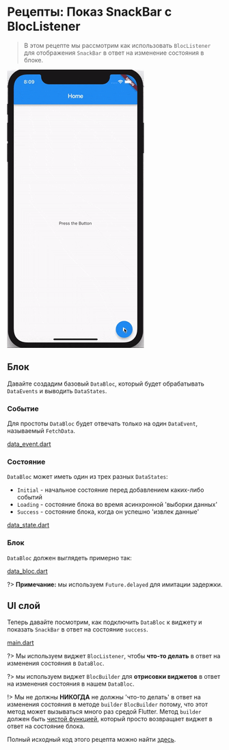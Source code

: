# Рецепты: Показ SnackBar с BlocListener

> В этом рецепте мы рассмотрим как использовать `BlocListener` для отображения `SnackBar` в ответ на изменение состояния в блоке.

![demo](../assets/gifs/recipes_flutter_snack_bar.gif)

## Блок

Давайте создадим базовый `DataBloc`, который будет обрабатывать `DataEvents` и выводить `DataStates`.

### Событие

Для простоты `DataBloc` будет отвечать только на один `DataEvent`, называемый `FetchData`.

[data_event.dart](../_snippets/recipes_flutter_show_snack_bar/data_event.dart.md ':include')

### Состояние

`DataBloc` может иметь один из трех разных `DataStates`:

- `Initial` - начальное состояние перед добавлением каких-либо событий
- `Loading` - состояние блока во время асинхронной 'выборки данных'
- `Success` - состояние блока, когда он успешно 'извлек данные'

[data_state.dart](../_snippets/recipes_flutter_show_snack_bar/data_state.dart.md ':include')

### Блок

`DataBloc` должен выглядеть примерно так:

[data_bloc.dart](../_snippets/recipes_flutter_show_snack_bar/data_bloc.dart.md ':include')

?> **Примечание:** мы используем `Future.delayed` для имитации задержки.

## UI слой

Теперь давайте посмотрим, как подключить `DataBloc` к виджету и показать `SnackBar` в ответ на состояние `success`.

[main.dart](../_snippets/recipes_flutter_show_snack_bar/main.dart.md ':include')

?> Мы используем виджет `BlocListener`, чтобы **что-то делать** в ответ на изменения состояния в `DataBloc`.

?> мы используем виджет `BlocBuilder` для **отрисовки виджетов** в ответ на изменения состояния в нашем `DataBloc`.

!> Мы не должны **НИКОГДА** не должны 'что-то делать' в ответ на изменения состояния в методе `builder` `BlocBuilder` потому, что этот метод может вызываться много раз средой Flutter. Метод `builder` должен быть [чистой функцией](https://en.wikipedia.org/wiki/Pure_function), который просто возвращает виджет в ответ на состояние блока.

Полный исходный код этого рецепта можно найти [здесь](https://gist.github.com/felangel/1e5b2c25b263ad1aa7bbed75d8c76c44).
